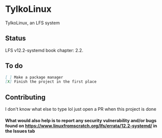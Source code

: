 # TylkoLinux
TylkoLinux, an LFS system

## Status
LFS v12.2-systemd book chapter: 2.2.

## To do
```md
[ ] Make a package manager
[X] Finish the project in the first place
```

## Contributing
I don't know what else to type lol just open a PR when this project is done
#### What would also help is to report any security vulnerability and/or bugs found on https://www.linuxfromscratch.org/lfs/errata/12.2-systemd/ in the Issues tab